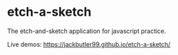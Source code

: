 # etch-a-sketch

The etch-and-sketch application for javascript practice.

Live demos: https://jackbutler99.github.io/etch-a-sketch/
